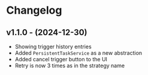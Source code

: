 # Changelog

## v1.1.0 - (2024-12-30)

- Showing trigger history entries
- Added `PersistentTaskService` as a new abstraction
- Added cancel trigger button to the UI
- Retry is now 3 times as in the strategy name
